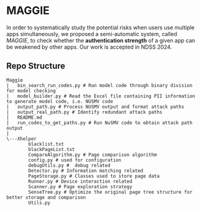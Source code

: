 # MAGGIE
In order to systematically study the potential risks when users use multiple apps simultaneously, we proposed a semi-automatic system, called *MAGGIE*, to check whether the **authentication strength** of a given app can be weakened by other apps.
Our work is accepted in NDSS 2024. 

## Repo Structure

```
Maggie
|   bin_search_run_codes.py # Run model code through binary division for model checking
|   model_builder.py # Read the Excel file containing PII information to generate model code, i.e. NUSMV code
|   output_path.py # Process NUSMV output and format attack paths
|   output_real_path.py # Identify redundant attack paths
|   README.md
|   run_codes_to_get_paths.py # Run NuSMV code to obtain attack path output
|
\---Xhelper
        blacklist.txt
        blackPageList.txt 
        CompareAlgorithm.py # Page comparison algorithm
        config.py # used for configuration 
        debugUtils.py #  debug related
        Detector.py # Information matching related
        PageStorage.py # Classes used to store page data
        Runner.py # Device interaction related
        Scanner.py # Page exploration strategy
        SenseTree.py # Optimize the original page tree structure for better storage and comparison
        Utils.py 
```

